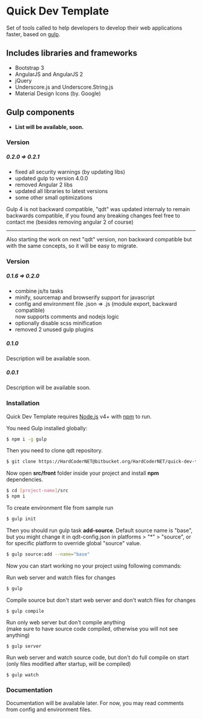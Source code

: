# Quick Dev Template
Set of tools called to help developers to develop their web applications faster, based on [gulp](http://gulpjs.com/).

## Includes libraries and frameworks
  - Bootstrap 3
  - AngularJS and AngularJS 2
  - jQuery
  - Underscore.js and Underscore.String.js 
  - Material Design Icons (by. Google)

## Gulp components
 - **List will be available, soon.** 

### Version
##### 0.2.0 => 0.2.1
- fixed all security warnings (by updating libs)
- updated gulp to version 4.0.0
- removed Angular 2 libs
- updated all libraries to latest versions
- some other small optimizations  

Gulp 4 is not backward compatible, "qdt" was updated internaly to remain backwards compatible, if you found any breaking changes feel free to contact me (besides removing angular 2 of course)  
____

Also starting the work on next "qdt" version, non backward compatible but with the same concepts, so it will be easy to migrate.


### Version
##### 0.1.6 => 0.2.0
- combine js/ts tasks  
- minify, sourcemap and browserify support for javascript  
- config and environment file .json => .js (module export, backward compatible)  
now supports comments and nodejs logic
- optionally disable scss minification
- removed 2 unused gulp plugins

##### 0.1.0
Description will be available soon.

##### 0.0.1
Description will be available soon.

### Installation

Quick Dev Template requires [Node.js](https://nodejs.org/) v4+ with [npm](https://www.npmjs.com) to run.

You need Gulp installed globally:

```sh
$ npm i -g gulp
```

Then you need to clone qdt repository.
```sh
$ git clone https://HardCoderNET@bitbucket.org/HardCoderNET/quick-dev-template.git [project-name]
```

Now open **src/front** folder inside your project and install **npm** dependencies.
```sh
$ cd [project-name]/src
$ npm i
```

To create environment file from sample run
```sh
$ gulp init
```

Then you should run gulp task **add-source**.
Default source name is "base", but you might change it in qdt-config.json in platforms > "*" > "source", or for specific platform to override global "source" value.
```sh
$ gulp source:add --name="base"
```

Now you can start working no your project using following commands:  

Run web server and watch files for changes 
```sh
$ gulp 
```
   
Compile source but don't start web server and don't watch files for changes
```
$ gulp compile
```

Run only web server but don't compile anything   
(make sure to have source code compiled, otherwise you will not see anything)
```
$ gulp server
```

Run web server and watch source code, but don't do full compile on start  
(only files modified after startup, will be compiled)
```
$ gulp watch
```

### Documentation
Documentation will be available later. 
For now, you may read comments from config and environment files.